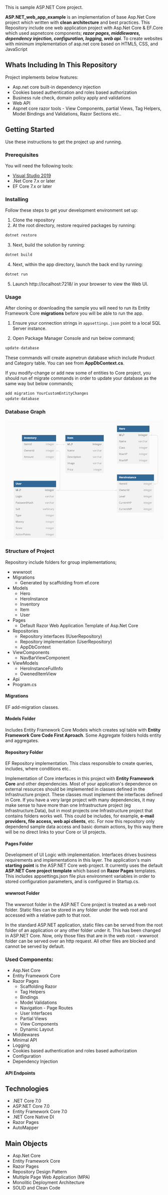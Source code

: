 This is sample ASP.NET Core project.

**ASP.NET_web_app_example** is an implementation of base Asp.Net Core project which written with **clean architecture** and best practices.
This Repository include one web application project with Asp.Net Core & EF.Core which used aspnetcore components; ***razor pages, middlewares, dependency injection, configuration, logging, web api***. To create websites with minimum implementation of asp.net core based on HTML5, CSS, and JavaScript

## Whats Including In This Repository
Project implements below features:
* Asp.net core built-in dependency injection
* Cookies based authentication and roles based authorization
* Business rule check, domain policy apply and validations
* Web API
* Aspnet core razor tools - View Components, partial Views, Tag Helpers, Model Bindings and Validations, Razor Sections etc..  

## Getting Started
Use these instructions to get the project up and running.

### Prerequisites
You will need the following tools:

* [Visual Studio 2019](https://visualstudio.microsoft.com/downloads/)
* .Net Core 7.x or later
* EF Core 7.x or later

### Installing
Follow these steps to get your development environment set up:
1. Clone the repository
2. At the root directory, restore required packages by running:
```csharp
dotnet restore
```
3. Next, build the solution by running:
```csharp
dotnet build
```
4. Next, within the app directory, launch the back end by running:
```csharp
dotnet run
```
5. Launch http://localhost:7218/ in your browser to view the Web UI.


### Usage
After cloning or downloading the sample you will need to run its Entity Framework Core **migrations** before you will be able to run the app.

1. Ensure your connection strings in ```appsettings.json``` point to a local SQL Server instance.

2. Open Package Manager Console and run below command;

```csharp
update-database
```

These commands will create aspnetrun database which include Product and Category table. You can see from **AppDbContext.cs**.

If you modify-change or add new some of entities to Core project, you should run ef migrate commands in order to update your database as the same way but below commands;
```csharp
add migration YourCustomEntityChanges
update-database
```

### Database Graph
![alt text](https://github.com/Vlad311010/ASP.NET_web_app_example/blob/master/app/DbGraph.png?raw=true)

### Structure of Project

Repository include folders for group implementations;
* wwwroot
* Migrations
    * Generated by scaffolding from ef.core    
* Models
    * Hero
    * HeroInstance
    * Inventory
    * Item
    * User
* Pages
    * Default Razor Web Application Template of Asp.Net Core
* Repositories
    * Repository interfaces (IUserRepository)
    * Repository implementation (UserRepository)
    * AppDbContext
* ViewComponents
    * NavBarViewComponent
* ViewModels
    * HeroInstanceFullInfo
    * OwenedItemView
* Api
* Program.cs
 

#### Migrations
EF add-migration classes.


#### Models Folder
Includes Entity Framework Core Models which creates sql table with **Entity Framework Core Code First Aproach**. Some Aggregate folders holds entity and aggregates.

#### Repository Folder
EF Repository implementation. This class responsible to create queries, includes, where conditions etc..

Implementation of Core interfaces in this project with **Entity Framework Core** and other dependencies.
Most of your application's dependence on external resources should be implemented in classes defined in the Infrastructure project. These classes must implement the interfaces defined in Core. If you have a very large project with many dependencies, it may make sense to have more than one Infrastructure project (eg Infrastructure.Data), but in most projects one Infrastructure project that contains folders works well.
This could be includes, for example, **e-mail providers, file access, web api clients**, etc. For now this repository only dependend sample data access and basic domain actions, by this way there will be no direct links to your Core or UI projects.

#### Pages Folder
Development of UI Logic with implementation. Interfaces drives business requirements and implementations in this layer.
The application's main **starting point** is the ASP.NET Core web project. It currently uses the default **ASP.NET Core project template** which based on **Razor Pages** templates. This includes appsettings.json file plus environment variables in order to stored configuration parameters, and is configured in Startup.cs.

#### wwwroot Folder
The wwwroot folder in the ASP.NET Core project is treated as a web root folder. Static files can be stored in any folder under the web root and accessed with a relative path to that root.

In the standard ASP.NET application, static files can be served from the root folder of an application or any other folder under it. This has been changed in ASP.NET Core. Now, only those files that are in the web root - wwwroot folder can be served over an http request. All other files are blocked and cannot be served by default.


### Used Components:
* Asp.Net Core
* Entity Framework Core
* Razor Pages
    * Scaffolding Razor
    * Tag Helpers
    * Bindings
    * Model Validations
    * Navigation - Page Routes
    * User Interfaces
    * Partial Views
    * View Components
    * Dynamic Layout
* Middlewares
* Minimal API
* Logging
* Cookies based authentication and roles based authorization
* Configuration
* Dependency Injection

#### API Endpoints

## Technologies
* .NET Core 7.0
* ASP.NET Core 7.0
* Entity Framework Core 7.0 
* .NET Core Native DI
* Razor Pages
* AutoMapper

## Main Objects
* Asp.Net Core
* Entity Framework Core
* Razor Pages   
* Repository Design Pattern
* Multiple Page Web Application (MPA)
* Monolitic Deployment Architecture
* SOLID and Clean Code
